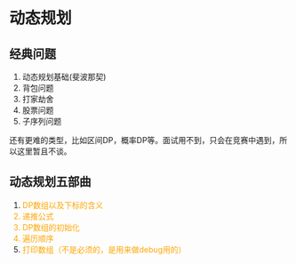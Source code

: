 # 动态规划

## 经典问题
1. 动态规划基础(斐波那契)
2. 背包问题
3. 打家劫舍
4. 股票问题
5. 子序列问题

还有更难的类型，比如区间DP，概率DP等。面试用不到，只会在竞赛中遇到，所以这里暂且不谈。
## 动态规划五部曲
1. <font color="orange"> DP数组以及下标的含义
2. 递推公式
3. DP数组的初始化
4. 遍历顺序
5. 打印数组（不是必须的，是用来做debug用的）</font>